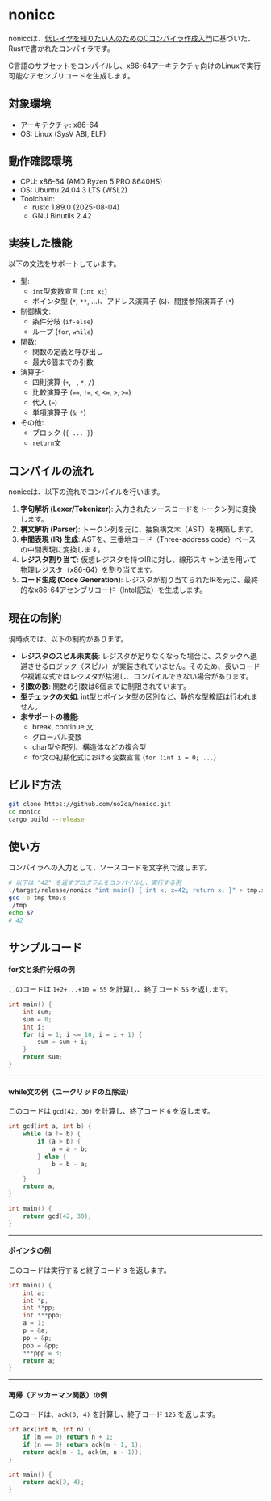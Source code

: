 # nonicc

noniccは、[低レイヤを知りたい人のためのCコンパイラ作成入門](https://www.sigbus.info/compilerbook)に基づいた、Rustで書かれたコンパイラです。

C言語のサブセットをコンパイルし、x86-64アーキテクチャ向けのLinuxで実行可能なアセンブリコードを生成します。

## 対象環境

- アーキテクチャ: x86-64
- OS: Linux (SysV ABI, ELF)

## 動作確認環境

- CPU: x86-64 (AMD Ryzen 5 PRO 8640HS)
- OS: Ubuntu 24.04.3 LTS (WSL2)
- Toolchain:
  - rustc 1.89.0 (2025-08-04)
  - GNU Binutils 2.42

## 実装した機能

以下の文法をサポートしています。

- 型:
  - `int`型変数宣言 (`int x;`)
  - ポインタ型 (`*`, `**`, ...)、アドレス演算子 (`&`)、間接参照演算子 (`*`)
- 制御構文:
  - 条件分岐 (`if-else`)
  - ループ (`for`, `while`)
- 関数:
  - 関数の定義と呼び出し
  - 最大6個までの引数
- 演算子:
  - 四則演算 (`+`, `-`, `*`, `/`)
  - 比較演算子 (`==`, `!=`, `<`, `<=`, `>`, `>=`)
  - 代入 (`=`)
  - 単項演算子 (`&`, `*`)
- その他:
  - ブロック (`{ ... }`)
  - `return`文
  
## コンパイルの流れ

noniccは、以下の流れでコンパイルを行います。

1.  **字句解析 (Lexer/Tokenizer)**: 入力されたソースコードをトークン列に変換します。
2.  **構文解析 (Parser)**: トークン列を元に、抽象構文木（AST）を構築します。
3.  **中間表現 (IR) 生成**: ASTを、三番地コード（Three-address code）ベースの中間表現に変換します。
4.  **レジスタ割り当て**: 仮想レジスタを持つIRに対し、線形スキャン法を用いて物理レジスタ（x86-64）を割り当てます。
5.  **コード生成 (Code Generation)**: レジスタが割り当てられたIRを元に、最終的なx86-64アセンブリコード（Intel記法）を生成します。

## 現在の制約

現時点では、以下の制約があります。

- **レジスタのスピル未実装**: レジスタが足りなくなった場合に、スタックへ退避させるロジック（スピル）が実装されていません。そのため、長いコードや複雑な式ではレジスタが枯渇し、コンパイルできない場合があります。
- **引数の数**: 関数の引数は6個までに制限されています。
- **型チェックの欠如**: int型とポインタ型の区別など、静的な型検証は行われません。
- **未サポートの機能**:
  - break, continue 文
  - グローバル変数
  - char型や配列、構造体などの複合型
  - for文の初期化式における変数宣言 (`for (int i = 0; ...`)

## ビルド方法

```bash
git clone https://github.com/no2ca/nonicc.git
cd nonicc
cargo build --release
```

## 使い方

コンパイラへの入力として、ソースコードを文字列で渡します。

```bash
# 以下は "42" を返すプログラムをコンパイルし、実行する例
./target/release/nonicc "int main() { int x; x=42; return x; }" > tmp.s
gcc -o tmp tmp.s
./tmp
echo $?
# 42
```

## サンプルコード

#### for文と条件分岐の例

このコードは `1+2+...+10 = 55` を計算し、終了コード `55` を返します。

```c
int main() {
    int sum;
    sum = 0;
    int i;
    for (i = 1; i <= 10; i = i + 1) {
        sum = sum + i;
    }
    return sum;
}
```

---

#### while文の例（ユークリッドの互除法）

このコードは `gcd(42, 30)` を計算し、終了コード `6` を返します。

```c
int gcd(int a, int b) {
    while (a != b) {
        if (a > b) {
            a = a - b;
        } else {
            b = b - a;
        }
    }
    return a;
}

int main() {
    return gcd(42, 30);
}
```

---

#### ポインタの例

このコードは実行すると終了コード `3` を返します。

```c
int main() {
    int a;
    int *p;
    int **pp;
    int ***ppp;
    a = 1;
    p = &a;
    pp = &p;
    ppp = &pp;
    ***ppp = 3;
    return a;
}
```

---

#### 再帰（アッカーマン関数）の例

このコードは、`ack(3, 4)` を計算し、終了コード `125` を返します。

```c
int ack(int m, int n) {
    if (m == 0) return n + 1;
    if (n == 0) return ack(m - 1, 1);
    return ack(m - 1, ack(m, n - 1));
}

int main() {
    return ack(3, 4);
}
```